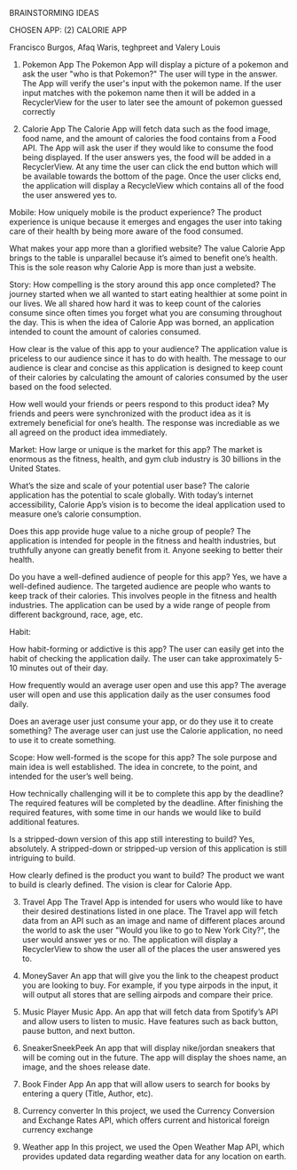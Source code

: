 BRAINSTORMING IDEAS

CHOSEN APP: (2) CALORIE APP

Francisco Burgos, Afaq Waris, teghpreet and Valery Louis 
1. Pokemon App
The Pokemon App will display a picture of a pokemon and ask the user "who is that Pokemon?" The user will type in the answer. The App will verify the user's input with the pokemon name. If the user input matches with the pokemon name then it will be added in a RecyclerView for the user to later see the amount of pokemon guessed correctly 

2. Calorie App
The Calorie App will fetch data such as the food image, food name, and the amount of calories the food contains from a Food API. The App will ask the user if they would like to consume the food being displayed. If the user answers yes, the food will be added in a RecyclerView. At any time the user can click the end button which will be available towards the bottom of the page. Once the user clicks end, the application will display a RecycleView which contains all of the food the user answered yes to. 

  Mobile:
How uniquely mobile is the product experience?
The product experience is unique because it emerges and engages the user into taking care of their health by being more aware of the food consumed.

What makes your app more than a glorified website?
The value Calorie App brings to the table is unparallel because it’s aimed to benefit one’s health. This is the sole reason why Calorie App is more than just a website.

Story:
How compelling is the story around this app once completed?
The journey started when we all wanted to start eating healthier at some point in our lives. We all shared how hard it was to keep count of the calories consume since often times you forget what you are consuming throughout the day. This is when the idea of Calorie App was borned, an application intended to count the amount of calories consumed.

How clear is the value of this app to your audience?
The application value is priceless to our audience since it has to do with health. The message to our audience is clear and concise as this application is designed to keep count of their calories by calculating the amount of calories consumed by the user based on the food selected.

How well would your friends or peers respond to this product idea?
My friends and peers were synchronized with the product idea as it is extremely beneficial for one’s health. The response was incrediable as we all agreed on the product idea immediately.

Market:
How large or unique is the market for this app?
The market is enormous as the fitness, health, and gym club industry is 30 billions in the United States.

What’s the size and scale of your potential user base?
The calorie application has the potential to scale globally. With today’s internet accessibility, Calorie App’s vision is to become the ideal application used to measure one’s calorie consumption.

Does this app provide huge value to a niche group of people?
The application is intended for people in the fitness and health industries, but truthfully anyone can greatly benefit from it. Anyone seeking to better their health.

Do you have a well-defined audience of people for this app?
Yes, we have a well-defined audience. The targeted audience are people who wants to keep track of their calories. This involves people in the fitness and health industries. The application can be used by a wide range of people from different background, race, age, etc.

Habit:

How habit-forming or addictive is this app?
The user can easily get into the habit of checking the application daily. The user can take approximately 5-10 minutes out of their day.

How frequently would an average user open and use this app?
The average user will open and use this application daily as the user consumes food daily.

Does an average user just consume your app, or do they use it to create something?
The average user can just use the Calorie application, no need to use it to create something.

Scope:
How well-formed is the scope for this app?
The sole purpose and main idea is well established. The idea in concrete, to the point, and intended for the user’s well being.

How technically challenging will it be to complete this app by the deadline?
The required features will be completed by the deadline. After finishing the required features, with some time in our hands we would like to build additional features.

Is a stripped-down version of this app still interesting to build?
Yes, absolutely. A stripped-down or stripped-up version of this application is still intriguing to build.

How clearly defined is the product you want to build?
The product we want to build is clearly defined. The vision is clear for Calorie App.


3. Travel App
The Travel App is intended for users who would like to have their desired destinations listed in one place. The Travel app will fetch data from an API such as an image and name of different places around the world to ask the user "Would you like to go to New York City?", the user would answer yes or no. The application will display a RecyclerView to show the user all of the places the user answered yes to.

4. MoneySaver
An app that will give you the link to the cheapest product you are looking to buy. For example, if you type airpods in the input, it will output all stores that are selling airpods and compare their price.

5. Music Player
Music App. An app that will fetch data from Spotify’s API and allow users to listen to music. Have features such as back button, pause button, and next button.

6. SneakerSneekPeek
An app that will display nike/jordan sneakers that will be coming out in the future. The app will display the shoes name, an image, and the shoes release date.

7. Book Finder App 
An app that will allow users to search for books by entering a query (Title, Author, etc).

8. Currency converter
In this project, we used the Currency Conversion and Exchange Rates API, which offers current and historical foreign currency exchange

9. Weather app
In this project, we used the Open Weather Map API, which provides updated data regarding weather data for any location on earth. 
